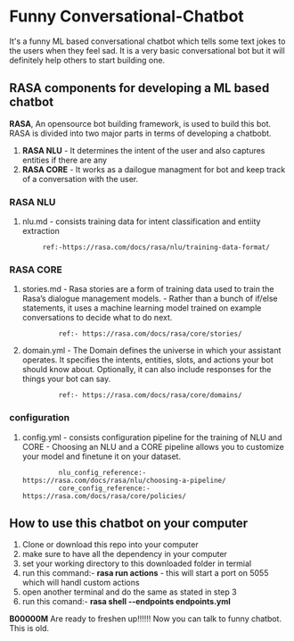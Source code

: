 # Funny Conversational-Chatbot
It's a funny ML based conversational chatbot which tells some text jokes to the users when they feel sad. It is a very basic conversational bot but it will definitely help others to start building one.

## RASA components for developing a ML based chatbot

**RASA**, An opensource bot building framework, is used to build this bot.
RASA is divided into two major parts in terms of developing a chatbobt.
1. **RASA NLU** - It determines the intent of the user and also captures entities if there are any
2. **RASA CORE** - It works as a dailogue managment for bot and keep track of a conversation with the user.

### RASA NLU
1. nlu.md - consists training data for intent classification and entiity extraction
            
            ref:-https://rasa.com/docs/rasa/nlu/training-data-format/
            
### RASA CORE
1. stories.md - Rasa stories are a form of training data used to train the Rasa’s dialogue management models.
              - Rather than a bunch of if/else statements, it uses a machine learning model trained on example conversations                 to decide what to do next.
                
                ref:- https://rasa.com/docs/rasa/core/stories/
2. domain.yml - The Domain defines the universe in which your assistant operates. It specifies the intents, entities, slots,                 and actions your bot should know about. Optionally, it can also include responses for the things your bot                     can say.
                
                ref:- https://rasa.com/docs/rasa/core/domains/
### configuration
1. config.yml - consists configuration pipeline for the training of NLU and CORE
              - Choosing an NLU  and a CORE pipeline allows you to customize your model and finetune it on your dataset.
                
                nlu_config_reference:- https://rasa.com/docs/rasa/nlu/choosing-a-pipeline/
                core_config_reference:- https://rasa.com/docs/rasa/core/policies/

## How to use this chatbot on your computer
1. Clone or download this repo into your computer
2. make sure to have all the dependency in your computer
3. set  your working directory to this downloaded folder in termial
4. run this command:- **rasa run actions**
                    - this will start a port on 5055 which will handl custom actions
5. open another terminal and do the same as stated in step 3
6. run this comand:- **rasa shell --endpoints endpoints.yml**

**B00000M** Are ready to freshen up!!!!!!
Now you can talk to funny chatbot. This is old.
             

